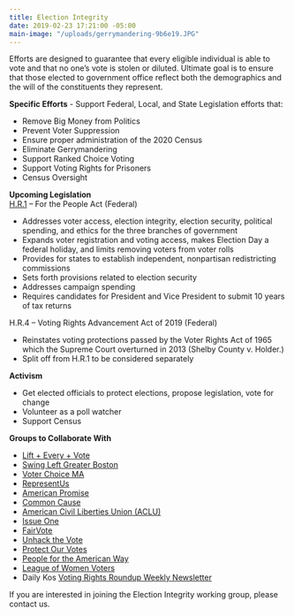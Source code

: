 ```yaml
---
title: Election Integrity
date: 2019-02-23 17:21:00 -05:00
main-image: "/uploads/gerrymandering-9b6e19.JPG"
---
```


Efforts are designed to guarantee that every eligible individual is able to vote and that no one’s vote is stolen or diluted. Ultimate goal is to ensure that those elected to government office reflect both the demographics and the will of the constituents they represent.

**Specific Efforts** - Support Federal,  Local, and State Legislation efforts that:
* Remove Big Money from Politics
* Prevent Voter Suppression
* Ensure proper administration of the 2020 Census
* Eliminate Gerrymandering
* Support Ranked Choice Voting
* Support Voting Rights for Prisoners
* Census Oversight

**Upcoming Legislation**<BR>
[H.R.1](https://www.congress.gov/116/bills/hr1/BILLS-116hr1pcs.pdf) – For the People Act (Federal)
* Addresses voter access, election integrity, election security, political spending, and ethics for the three branches of government
* Expands voter registration and voting access, makes Election Day a federal holiday, and limits removing voters from voter rolls
* Provides for states to establish independent, nonpartisan redistricting commissions
* Sets forth provisions related to election security
* Addresses campaign spending
* Requires candidates for President and Vice President to submit 10 years of tax returns

H.R.4 – Voting Rights Advancement Act of 2019 (Federal)
* Reinstates voting protections passed by the Voter Rights Act of 1965 which the Supreme Court overturned in 2013 (Shelby County v. Holder.)
* Split off from H.R.1 to be considered separately


**Activism**
* Get elected officials to protect elections, propose legislation, vote for change
* Volunteer as a poll watcher
* Support Census

**Groups to Collaborate With**
* [Lift + Every + Vote](https://lifteveryvote.org)
* [Swing Left Greater Boston](https://swingleftboston.org)
* [Voter Choice MA](https://www.voterchoicema.org)
* [RepresentUs](https://represent.us)
* [American Promise](https://www.americanpromise.net)
* [Common Cause](https://www.commoncause.org)
* [American Civil Liberties Union (ACLU)](https://www.aclu.org)
* [Issue One](https://www.issueone.org)
* [FairVote](https://www.fairvote.org)
* [Unhack the Vote](https://www.unhackthevote.com)
* [Protect Our Votes](https://www.protectourvotes.com)
* [People for the American Way](http://www.pfaw.org/)
* [League of Women Voters](www.lwv.org)
* Daily Kos [Voting Rights Roundup Weekly Newsletter](https://bit.ly/2kGM16N)

If you are interested in joining the Election Integrity working group, please contact us. 